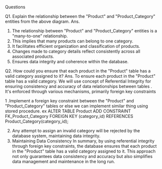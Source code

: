 Questions

Q1. Explain the relationship between the "Product" and "Product_Category" entities from the above diagram.
Ans.
1. The relationship between "Product" and "Product_Category" entities is a "many-to-one" relationship.
2. This implies that many products can belong to one category.
3. It facilitates efficient organization and classification of products.
4. Changes made to category details reflect consistently across all associated products.
5. Ensures data integrity and coherence within the database.

Q2. How could you ensure that each product in the "Product" table has a valid category assigned to it?
Ans.
To ensure each product in the "Product" table has a valid category. We will use concept of Referential Integrity for ensuring consistency 
and accuracy of data relationships between tables . It's enforced through various mechanisms, primarily foreign key constraints

1 .Implement a foreign key constraint between the "Product" and "Product_Category" tables or else we can implement similar thing using stored procedure.
ex ALTER TABLE Product
ADD CONSTRAINT FK_Product_Category
FOREIGN KEY (category_id)
REFERENCES Product_Category(category_id);

2. Any attempt to assign an invalid category will be rejected by the database system, maintaining data integrity.
3. Maintaining Data Consistency
In summary, by using referential integrity through foreign key constraints, the database ensures 
that each product in the "Product" table has a valid category assigned to it. This approach not only guarantees 
data consistency and accuracy but also simplifies data management
and maintenance in the long run.




